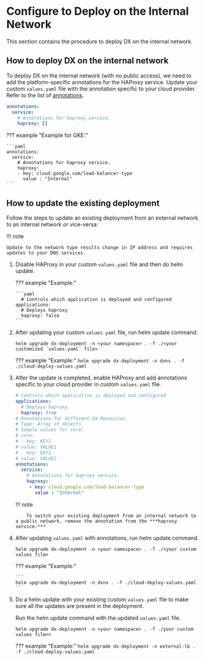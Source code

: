 
# Configure to Deploy on the Internal Network

This section contains the procedure to deploy DX on the internal network.

## How to deploy DX on the internal network

To deploy DX on the internal network (with no public access), we need to add the platform-specific annotations for the HAProxy service. Update your custom `values.yaml` file with the annotation specific to your cloud provider. Refer to the list of [annotations](https://kubernetes.io/docs/concepts/services-networking/service/#internal-load-balancer).

```yaml
annotations:
  service: 
    # Annotations for haproxy service.
    haproxy: []
```

??? example "Example for GKE:"

    ```yaml
    annotations:
      service: 
        # Annotations for haproxy service.
        haproxy:
        - key: cloud.google.com/load-balancer-type
          value : "Internal"
    ```
## How to update the existing deployment

Follow the steps to update an existing deployment from an external network to an internal network or vice-versa:

!!! note

    Update to the network type results change in IP address and requires updates to your DNS services.

1.  Disable HAProxy in your custom `values.yaml` file and then do helm update.

    ??? example "Example:"

        ```yaml
          # Controls which application is deployed and configured
        applications:
          # Deploys haproxy
          haproxy: false
        ```

2.  After updating your custom `values.yaml` file, run helm update command.

    ```
    helm upgrade dx-deployment -n <your namespace> . -f ./<your customized `values.yaml` file>
    ```

    ??? example "Example:"
        ```
        helm upgrade dx-deployment -n dxns . -f ./cloud-deploy-values.yaml
        ```

3.  After the update is completed, enable HAProxy and add annotations specific to your cloud provider in custom `values.yaml` file.

    ```yaml
    # Controls which application is deployed and configured
    applications:
      # Deploys haproxy
      haproxy: true
    # Annotations for different DX Resources.
    # Type: Array of objects
    # Sample values for core:
    # core:
    # - key: KEY1
    # value: VALUE1
    # - key: KEY2
    # value: VALUE2
    annotations:
      service: 
        # Annotations for haproxy service.
        haproxy:
         - key: cloud.google.com/load-balancer-type
           value : "Internal"
    ```

    !!! note

            To switch your existing deployment from an internal network to a public network, remove the annotation from the ***haproxy service.***

4.  After updating `values.yaml` with annotations, run helm update command.

    ```
    helm upgrade dx-deployment -n <your namespace> . -f ./<your custom values file>
    ```

    ??? example "Example:"
    
        ```
        helm upgrade dx-deployment -n dxns . -f ./cloud-deploy-values.yaml
        ```

5.  Do a helm update with your existing custom `values.yaml` file to make sure all the updates are present in the deployment.

    Run the helm update command with the updated `values.yaml` file.

    ```
    helm upgrade dx-deployment -n <your namespace> . -f ./your custom values file>>
    ```

    ??? example "Example:" 
          ```
          helm upgrade dx-deployment -n external-lb . -f ./cloud-deploy-values.yaml
          ```

